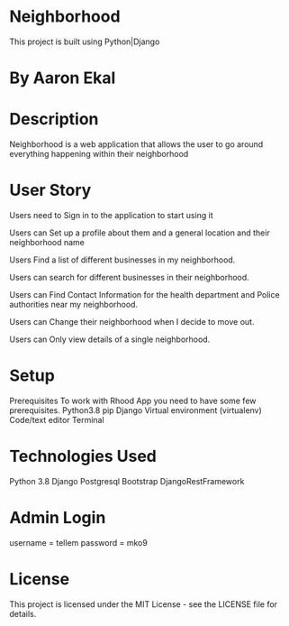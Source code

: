 # Neighborhood
This project is built using Python|Django 
# By Aaron Ekal

# Description
Neighborhood is a web application that allows the user to go around everything happening within their neighborhood

# User Story
Users need to Sign in to the application to start using it

Users can Set up a profile about them and a general location and their neighborhood name

Users Find a list of different businesses in my neighborhood.

Users can search for different businesses in their neighborhood.

Users can Find Contact Information for the health department and Police authorities near my neighborhood.

Users can Change their neighborhood when I decide to move out.

Users can Only view details of a single neighborhood.

# Setup
Prerequisites
To work with Rhood App you need to have some few prerequisites.
Python3.8
pip
Django
Virtual environment (virtualenv)
Code/text editor
Terminal

# Technologies Used
Python 3.8
Django
Postgresql
Bootstrap
DjangoRestFramework

# Admin Login
username = tellem
password = mko9

# License
This project is licensed under the MIT License - see the LICENSE file for details.
